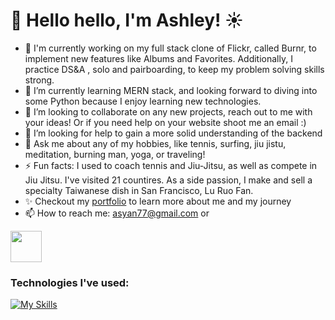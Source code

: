 # 🌈 Hello hello, I'm Ashley! ☀️
- 🔭 I'm currently working on my full stack clone of Flickr, called Burnr, to implement new features like Albums and Favorites. Additionally, I practice DS&A , solo and pairboarding, to keep my problem solving skills strong.
- 🌱 I’m currently learning MERN stack, and looking forward to diving into some Python because I enjoy learning new technologies.
- 👯 I’m looking to collaborate on any new projects, reach out to me with your ideas! Or if you need help on your website shoot me an email :) 
- 🤔 I’m looking for help to gain a more solid understanding of the backend
- 💬 Ask me about any of my hobbies, like tennis, surfing, jiu jistu, meditation, burning man, yoga, or traveling!
- ⚡ Fun facts: I used to coach tennis and Jiu-Jitsu, as well as compete in Jiu Jitsu. I've visited 21 countires. As a side passion, I make and sell a specialty Taiwanese dish in San Francisco, Lu Ruo Fan.
- ✨ Checkout my <a href="https://asyan77.github.io/portfolio/" target="blank">portfolio</a> to learn more about me and my journey
- 📫 How to reach me: asyan77@gmail.com or
  
<a href="https://www.linkedin.com/in/ashley-yan/" target="blank"><img align="center" src="https://bi-jingo.com/wp-content/uploads/1997/03/Linkedin-Logo.png" height="50" /></a>

### Technologies I've used: 

[![My Skills](https://skillicons.dev/icons?i=js,html,css,aws,babel,github,mongodb,nodejs,postgres,postman,rails,react,redux,replit,ruby,sqlite,vscode,webpack)](https://skillicons.dev)
